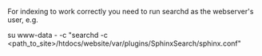 For indexing to work correctly you need to run searchd as the webserver's user, e.g.

 su www-data - -c "searchd -c <path_to_site>/htdocs/website/var/plugins/SphinxSearch/sphinx.conf"
 